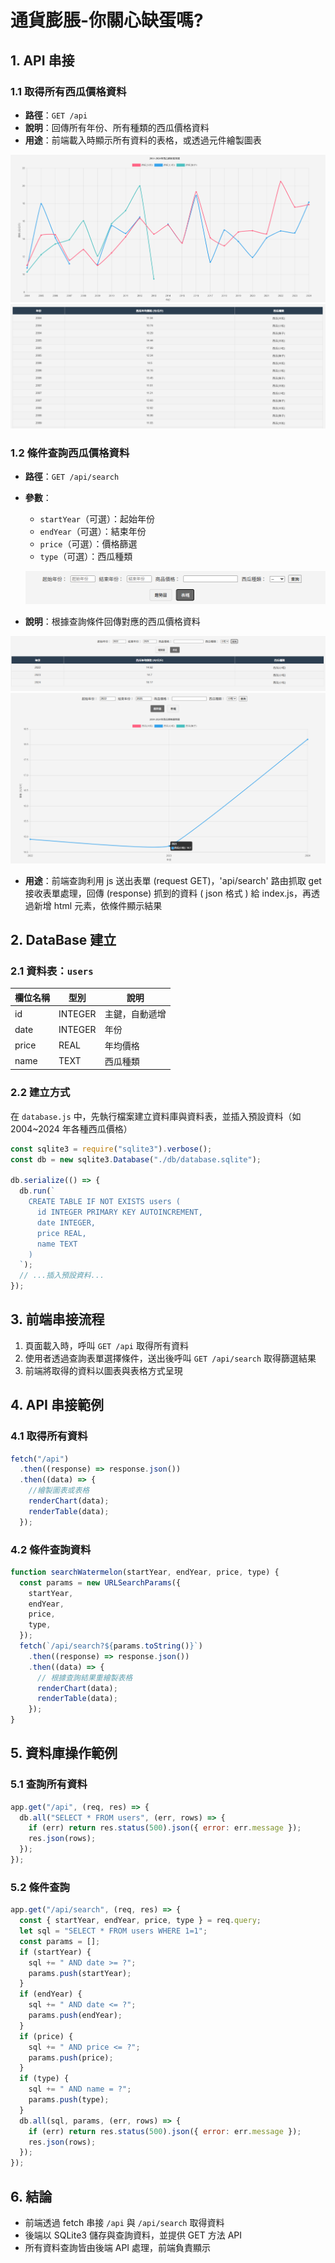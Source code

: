 # 通貨膨脹-你關心缺蛋嗎?

## 1. API 串接

### 1.1 取得所有西瓜價格資料

- **路徑**：`GET /api`
- **說明**：回傳所有年份、所有種類的西瓜價格資料
- **用途**：前端載入時顯示所有資料的表格，或透過元件繪製圖表

![alt text](mdfile/image.png)
![alt text](mdfile/image-1.png)

### 1.2 條件查詢西瓜價格資料

- **路徑**：`GET /api/search`
- **參數**：

  - `startYear`（可選）：起始年份
  - `endYear`（可選）：結束年份
  - `price`（可選）：價格篩選
  - `type`（可選）：西瓜種類

  ![alt text](mdfile/image-2.png)

- **說明**：根據查詢條件回傳對應的西瓜價格資料

![alt text](mdfile/image-3.png)
![alt text](mdfile/image-4.png)

- **用途**：前端查詢利用 js 送出表單 (request GET)，'api/search' 路由抓取 get 接收表單處理，回傳 (response) 抓到的資料 ( json 格式 ) 給 index.js，再透過新增 html 元素，依條件顯示結果

## 2. DataBase 建立

### 2.1 資料表：`users`

| 欄位名稱 | 型別    | 說明           |
| -------- | ------- | -------------- |
| id       | INTEGER | 主鍵，自動遞增 |
| date     | INTEGER | 年份           |
| price    | REAL    | 年均價格       |
| name     | TEXT    | 西瓜種類       |

### 2.2 建立方式

在 `database.js` 中，先執行檔案建立資料庫與資料表，並插入預設資料（如 2004~2024 年各種西瓜價格）

```javascript
const sqlite3 = require("sqlite3").verbose();
const db = new sqlite3.Database("./db/database.sqlite");

db.serialize(() => {
  db.run(`
    CREATE TABLE IF NOT EXISTS users (
      id INTEGER PRIMARY KEY AUTOINCREMENT,
      date INTEGER,
      price REAL,
      name TEXT
    )
  `);
  // ...插入預設資料...
});
```

## 3. 前端串接流程

1. 頁面載入時，呼叫 `GET /api` 取得所有資料
2. 使用者透過查詢表單選擇條件，送出後呼叫 `GET /api/search` 取得篩選結果
3. 前端將取得的資料以圖表與表格方式呈現

## 4. API 串接範例

### 4.1 取得所有資料

```javascript
fetch("/api")
  .then((response) => response.json())
  .then((data) => {
    //繪製圖表或表格
    renderChart(data);
    renderTable(data);
  });
```

### 4.2 條件查詢資料

```javascript
function searchWatermelon(startYear, endYear, price, type) {
  const params = new URLSearchParams({
    startYear,
    endYear,
    price,
    type,
  });
  fetch(`/api/search?${params.toString()}`)
    .then((response) => response.json())
    .then((data) => {
      // 根據查詢結果重繪製表格
      renderChart(data);
      renderTable(data);
    });
}
```

## 5. 資料庫操作範例

### 5.1 查詢所有資料

```javascript
app.get("/api", (req, res) => {
  db.all("SELECT * FROM users", (err, rows) => {
    if (err) return res.status(500).json({ error: err.message });
    res.json(rows);
  });
});
```

### 5.2 條件查詢

```javascript
app.get("/api/search", (req, res) => {
  const { startYear, endYear, price, type } = req.query;
  let sql = "SELECT * FROM users WHERE 1=1";
  const params = [];
  if (startYear) {
    sql += " AND date >= ?";
    params.push(startYear);
  }
  if (endYear) {
    sql += " AND date <= ?";
    params.push(endYear);
  }
  if (price) {
    sql += " AND price <= ?";
    params.push(price);
  }
  if (type) {
    sql += " AND name = ?";
    params.push(type);
  }
  db.all(sql, params, (err, rows) => {
    if (err) return res.status(500).json({ error: err.message });
    res.json(rows);
  });
});
```

## 6. 結論

- 前端透過 fetch 串接 `/api` 與 `/api/search` 取得資料
- 後端以 SQLite3 儲存與查詢資料，並提供 GET 方法 API
- 所有資料查詢皆由後端 API 處理，前端負責顯示
